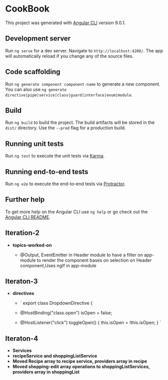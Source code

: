 # CookBook

This project was generated with [Angular CLI](https://github.com/angular/angular-cli) version 9.0.1.

## Development server

Run `ng serve` for a dev server. Navigate to `http://localhost:4200/`. The app will automatically reload if you change any of the source files.

## Code scaffolding

Run `ng generate component component-name` to generate a new component. You can also use `ng generate directive|pipe|service|class|guard|interface|enum|module`.

## Build

Run `ng build` to build the project. The build artifacts will be stored in the `dist/` directory. Use the `--prod` flag for a production build.

## Running unit tests

Run `ng test` to execute the unit tests via [Karma](https://karma-runner.github.io).

## Running end-to-end tests

Run `ng e2e` to execute the end-to-end tests via [Protractor](http://www.protractortest.org/).

## Further help

To get more help on the Angular CLI use `ng help` or go check out the [Angular CLI README](https://github.com/angular/angular-cli/blob/master/README.md).

## Iteration-2

- **topics-worked-on**

  - @Output, EventEmitter in Header module to have a filter on app-module to render the component bases on selection on Header component,Uses ngIf in app-module

## Iteraton-3

- **directives**

  - ` export class DropdownDirective {
  - @HostBinding("class.open") isOpen = false;

  - @HostListener("click") toggleOpen() {
    this.isOpen = !this.isOpen;
    }
    `

## Iteraton-4

- **Services**
- **recipeService and shoppingListService**
- **Moved Recipe array to recipe service, providers array in recipe**
- **Moved shopping-edit array operations to shoppingListServices, providers array in shoppingList**
